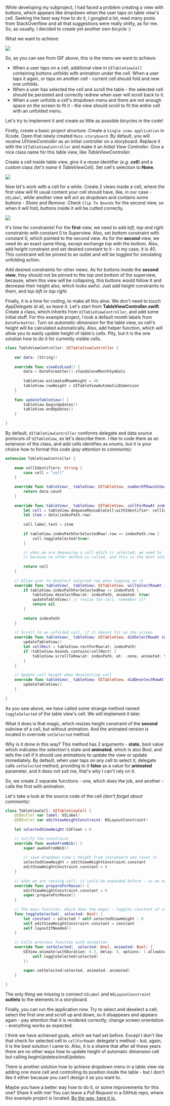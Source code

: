 While developing my subproject, I had faced a problem creating a view with buttons, which appears like dropdown when the user taps on 
table view's cell. Seeking the best way how to do it, I googled a lot, read many posts from StackOverflow and all that suggestions were 
really shitty, as for me. So, as usually, I decided to create yet another own bicycle :)

What we want to achieve: 

![](./res/1.gif)

So, as you can see from GIF above, this is the menu we want to achieve:

* When a user taps on a cell, additional view in `UITableViewCell` containing buttons unfolds with animation under the cell. When a user 
taps it again, or taps on another cell - current cell should fold and new one unfolds.
* When a user has selected the cell and scroll the table - the selected cell should be persisted
and correctly redrew when user will scroll back to it.
* When a user unfolds a cell's dropdown menu and there are not enough space on the screen to fit it - the view should scroll to fit the 
entire cell with an unfolded menu.

Let's try to implement it and create as little as possible bicycles in the code! 

Firstly, create a basic project structure. Create a `Single view application` in Xcode. Open that newly created `Main.storyboard`. By 
default, you will receive *UIViewController* as an initial controller on a storyboard. Replace it with the `UITableViewController` and 
make it an *Initial View Controller*. Give a nice class name for this table view, like *TableViewController*.

Create a cell inside table view, give it a reuse identifier *(e.g. **cell**)* and a custom class *(let's name it TableViewCell)*. Set 
cell's selection to **None**.

![](./res/2.png)

Now let's work with a cell for a while. Create 2 views inside a cell, where the first view will fit usual content your cell should have, 
like, in our case - `UILabel`, while another view will act as dropdown and contains some buttons - *Share* and *Remove*. Check 
`Clip To Bounds` for the second view, so when it will fold, buttons inside it will be cutted correctly.

![](./res/3.png)

It's time for constraints! For the **first** view, we need to add *left, top and right* constraints with constant 0 to Superview. Also,
set *bottom* constraint with constant 0, which pointed to the second view. As for the **second** view, we need do an exact same thing, 
except exchange top with the bottom. Also, add *height* constraint and set desired constant to it - in my case, it is 40. This constraint 
will be pinned to an outlet and will be toggled for simulating unfolding action.

Add desired constraints for other views. As for buttons inside the **second view**, they should not be pinned to the *top and bottom* of 
the superview, because, when this view will be collapsing, this buttons would follow it and decrease their height also, which looks awful. 
Just add height constraints to them, and *top left* or *top right*.

Finally, it is a time for coding, to make all this alive. We don't need to touch *AppDelegate* at all, so leave it. Let's start from 
**TableViewController.swift**. Create a class, which inherits from `UITableViewController`, and add some initial stuff. For this example 
project, I took a default month labels from `DateFormatter`. Turn on *automatic dimension* for the table view, so cell's height will be 
calculated automatically. Also, add helper function, which will allow you to easily update height of table's cells. Pity, but it is the one 
solution how to do it for currently visible cells.

```swift
class TableViewController: UITableViewController {
    
    var data: [String]!
    
    override func viewDidLoad() {
        data = DateFormatter().standaloneMonthSymbols
        
        tableView.estimatedRowHeight = 40
        tableView.rowHeight = UITableViewAutomaticDimension
    }
    
    func updateTableView() {
        tableView.beginUpdates()
        tableView.endUpdates()
    }
    
}
```

By default, `UITableViewController` conforms delegate and data source protocols of `UITableView`, so let's describe them. I like to code 
them as an extension of the class, and add cells identifies as *enums*, but it is your choice how to format this code 
*(pay attention to comments)*:

```swift
extension TableViewController {
    
    enum cellIdentifiers: String {
        case cell = "cell"
    }
    
    override func tableView(_ tableView: UITableView, numberOfRowsInSection section: Int) -> Int {
        return data.count
    }
    
    override func tableView(_ tableView: UITableView, cellForRowAt indexPath: IndexPath) -> UITableViewCell {
        let cell = tableView.dequeueReusableCell(withIdentifier: cellIdentifiers.cell.rawValue, for: indexPath) as! TableViewCell // custom class for cell, will create it later
        let item = data[indexPath.row]
        
        cell.label.text = item
        
        if tableView.indexPathForSelectedRow?.row == indexPath.row {
            cell.toggleSelected(true)
        }

        // when we are dequeuing a cell which is selected, we need to 'emulate' selection
        // because no other method is called, and this is the best solution I have come to. 
        
        return cell
    }
    
    // Allow user to deselect selected row when tapping on it
    override func tableView(_ tableView: UITableView, willSelectRowAt indexPath: IndexPath) -> IndexPath? {
        if tableView.indexPathForSelectedRow == indexPath {
            tableView.deselectRow(at: indexPath, animated: true)
            updateTableView() // resize the cell, remember it?
            return nil
        }
        
        return indexPath
    }
    
    // Scroll to an unfolded cell, if it doesnt fit on the screen
    override func tableView(_ tableView: UITableView, didSelectRowAt indexPath: IndexPath) {
        updateTableView()
        let cellRect = tableView.rectForRow(at: indexPath)
        if !tableView.bounds.contains(cellRect) {
            tableView.scrollToRow(at: indexPath, at: .none, animated: true)
        }
    }
    
    // Update cell height when deselecting cell
    override func tableView(_ tableView: UITableView, didDeselectRowAt indexPath: IndexPath) {
        updateTableView()
    }
    
}
```

As you saw above, we have called some strange method named `toggleSelected` of the table view's cell. We will implement it later. 

What it does is that magic, which resizes height constraint of the **second** subview of a cell, but without animation. And the animated 
version is located in overrode `setSelected` method. 

Why is it done in this way? This method has 2 arguments - **state**, bool value which indicates the selection's state and **animated**, 
which is also Bool, and tells the cell if it should use animations to update the view or update immediately. By default, when user taps 
on any cell to select it, delegate calls `setSelected` method, providing to it **false** as a value for **animated** parameter, and it 
does not suit me, that's why I can't rely on it.

So, we create 2 separate functions - one, which does the job, and another - calls the first with animation.

Let's take a look at the source code of the cell *(don't forget about comments)*:

```swift
class TableViewCell: UITableViewCell {
    @IBOutlet var label: UILabel!
    @IBOutlet var editViewHeightConstraint: NSLayoutConstraint!
    
    let selectedViewHeight:CGFloat = 0

    // nulify the constraint    
    override func awakeFromNib() {
        super.awakeFromNib()
        
        // save dropdown view's height from storyboard and reset it
        selectedViewHeight = editViewHeightConstraint.constant
        editViewHeightConstraint.constant = 0
    }
    
    // when we are reusing cell, it could be expanded before - so we need to reset constraint's constant
    override func prepareForReuse() {
        editViewHeightConstraint.constant = 0
        super.prepareForReuse()
    }
    
    // The main function, which does the magic - toggles constant of constraint
    func toggleSelected(_ selected: Bool) {
        let constant = selected ? self.selectedViewHeight : 0
        self.editViewHeightConstraint.constant = constant
        self.layoutIfNeeded()
    }
    
    // Calls previous function with animation
    override func setSelected(_ selected: Bool, animated: Bool) {
        UIView.animate(withDuration: 0.3, delay: 0, options: [.allowUserInteraction, .beginFromCurrentState], animations: {
            self.toggleSelected(selected)
        })
        
        super.setSelected(selected, animated: animated)
    }

}
```

The only thing we missing is connect `UILabel` and `NSLayoutConstraint` **outlets** to the elements in a storyboard.

Finally, you can run the application now. Try to select and deselect a cell; select the first one and scroll up and down, so it 
disappears and appears again - pay attention that it is rendered correctly; change screen orientation - everything works as expected.

I think we have achieved goals, which we had set before. Except I don't like that check for selected cell in `cellForRowAt` delegate's 
method - but, again, it is the best solution I came to. Also, it is a shame that after all these years there are no other ways how to 
update height of automatic dimension cell but calling *beginUpdates/endUpdates*.

There is another solution how to achieve dropdown menu in a table view via adding one more cell and controlling its position inside the
table - but I don't like it either because you can't design it as you want to.

Maybe you have a better way how to do it, or some improvements for this one? Share it with me! You can leave a *Pull Request* in a GitHub
repo, where this example project is located. [By the way, here it is.](https://github.com/vitaliyr/swift-tableview-dropdown-menu-example)
